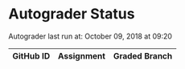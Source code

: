 # Autograder Status
Autograder last run at: October 09, 2018 at 09:20

| GitHub ID | Assignment | Graded Branch |
|-----------|------------|---------------|
